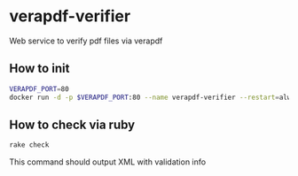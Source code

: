 # verapdf-verifier

Web service to verify pdf files via verapdf

## How to init

```bash
VERAPDF_PORT=80
docker run -d -p $VERAPDF_PORT:80 --name verapdf-verifier --restart=always onlyofficeqa/verapdf-verifier
```

## How to check via ruby

```ruby
rake check
```

This command should output XML with validation info
